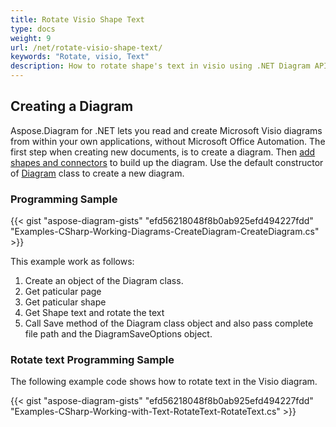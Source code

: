 ```yaml
---
title: Rotate Visio Shape Text
type: docs
weight: 9
url: /net/rotate-visio-shape-text/
keywords: "Rotate, visio, Text"
description: How to rotate shape's text in visio using .NET Diagram API.
---
```


## **Creating a Diagram**
Aspose.Diagram for .NET lets you read and create Microsoft Visio diagrams from within your own applications, without Microsoft Office Automation. The first step when creating new documents, is to create a diagram. Then [add shapes and connectors](https://docs.aspose.com/diagram/net/add-retrieve-copy-and-read-visio-shape-data/) to build up the diagram. Use the default constructor of [Diagram](http://www.aspose.com/api/net/diagram/aspose.diagram/diagram) class to create a new diagram.
### **Programming Sample**
{{< gist "aspose-diagram-gists" "efd56218048f8b0ab925efd494227fdd" "Examples-CSharp-Working-Diagrams-CreateDiagram-CreateDiagram.cs" >}}

This example work as follows:

1. Create an object of the Diagram class.
1. Get paticular page
1. Get paticular shape
1. Get Shape text and rotate the text
1. Call Save method of the Diagram class object and also pass complete file path and the DiagramSaveOptions object.
### **Rotate text Programming Sample**
The following example code shows how to rotate text in the Visio diagram.

{{< gist "aspose-diagram-gists" "efd56218048f8b0ab925efd494227fdd" "Examples-CSharp-Working-with-Text-RotateText-RotateText.cs" >}}
